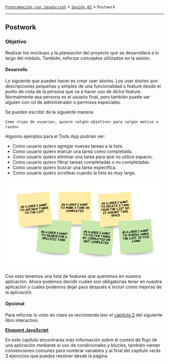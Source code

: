 [`Programación con JavaScript`](../Readme.md) > [`Sesión 02`](../Readme.md) > `Postwork`

---

## Postwork

### Objetivo

Realizar los mockups y la planeación del proyecto que se desarrollará a lo largo del módulo. También, reforzar conceptos utilizados en la sesión.  

#### Desarrollo   

Lo siguiente que puedes hacer es crear user stories. Los user stories son descripciones pequeñas y simples de una funcionalidad o feature desde el punto de vista de la persona que va a hacer uso de dicho feature.  Normalmente esa persona es el usuario final, pero también puede ser alguien con rol de administrador o permisos especiales.   

Se pueden escribir de la siguiente manera:

```
Como <tipo de usuario>, quiero <algún objetivo> para <algún motivo o razón>
```

Algunos ejemplos para el Todo App podrían ser:

- Como usuario quiero agregar nuevas tareas a la lista.  
- Como usuario quiero marcar una tarea como completada.  
- Como usuario quiero eliminar una tarea para que no utilice espacio.  
- Como usuario quiero filtrar tareas completadas o no completadas.  
- Como usuario quiero buscar una tarea específica.  
- Como usuario quiero scrollear cuando la lista es muy larga.  

![User Stories](./assets/user-stories.png)

Con esto tenemos una lista de features que queremos en nuestra aplicación. Ahora podemos decidir cuáles son obligatorias tener en nuestra aplicación y cuáles podemos dejar para después e incluir como mejoras de la aplicación.  


#### Opcional

Para reforzar lo visto en clase se recomienda leer el [capítulo 2](https://eloquentjavascript.net/02_program_structure.html) del siguiente libro interactivo:

**[Eloquent JavaScript](https://eloquentjavascript.net/)**

En este capítulo encontrarás más información sobre el control de flujo de una aplicación mediante el uso de condicionales y blucles, también vienen convenciones comunes para nombrar variables y al final del capítulo verás 3 ejercicios que puedes resolver desde la página.
